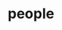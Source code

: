 ---
layout: profiles
permalink: /people/
title: people
description:  
nav: true
nav_order: 6
image : /assets/img/group.png

profiles:
  # if you want to include more than one profile, just replicate the following block
  # and create one content file for each profile inside _pages/
  - align: left
    image: zoe.jpeg
    content: about_zoe.md
    image_circular: false # crops the image to make it circular
 
  - align: left
    image: Supanut.jpg
    content: about_supanut.md
    image_circular: false # crops the image to make it circular

  - align: left
    image: Sacha.jpg
    content: about_sacha.md
    image_circular: false # crops the image to make it circular

  - align: left
    image: Manuel.jpeg
    content: about_manuel.md
    image_circular: false # crops the image to make it circular

  - align: left
    image: Ricard.png
    content: about_ricard.md
    image_circular: false # crops the image to make it circular
    image_square: true

  - align: left
    image: Reyhaneh.jpg
    content: about_reyhaneh.md
    image_circular: false # crops the image to make it circular

  - align: left
    image: Joe.jpg
    content: about_joe.md
    image_circular: false # crops the image to make it circular

  - align: left
    image: 1000015226.jpg
    content: about_marc.md
    image_circular: false # crops the image to make it circular

---
